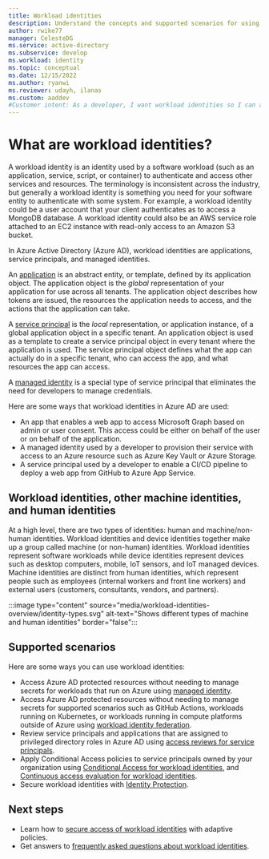 ```yaml
---
title: Workload identities 
description: Understand the concepts and supported scenarios for using workload identity in Azure Active Directory.
author: rwike77
manager: CelesteDG
ms.service: active-directory
ms.subservice: develop
ms.workload: identity
ms.topic: conceptual
ms.date: 12/15/2022
ms.author: ryanwi
ms.reviewer: udayh, ilanas
ms.custom: aaddev 
#Customer intent: As a developer, I want workload identities so I can authenticate with Azure AD and access Azure AD protected resources.
---
```


# What are workload identities?

A workload identity is an identity used by a software workload (such as an application, service, script, or container) to authenticate and access other services and resources. The terminology is inconsistent across the industry, but generally a workload identity is something you need for your software entity to authenticate with some system.  For example, a workload identity could be a user account that your client authenticates as to access a MongoDB database.  A workload identity could also be an AWS service role attached to an EC2 instance with read-only access to an Amazon S3 bucket.

In Azure Active Directory (Azure AD), workload identities are applications, service principals, and managed identities.  

An [application](../develop/app-objects-and-service-principals.md#application-object?toc=/azure/active-directory/workload-identities/toc.json&bc=/azure/active-directory/workload-identities/breadcrumb/toc.json) is an abstract entity, or template, defined by its application object.  The application object is the *global* representation of your application for use across all tenants. The application object describes how tokens are issued, the resources the application needs to access, and the actions that the application can take.

A [service principal](../develop/app-objects-and-service-principals.md#service-principal-object?toc=/azure/active-directory/workload-identities/toc.json&bc=/azure/active-directory/workload-identities/breadcrumb/toc.json) is the *local* representation, or application instance, of a global application object in a specific tenant. An application object is used as a template to create a service principal object in every tenant where the application is used.  The service principal object defines what the app can actually do in a specific tenant, who can access the app, and what resources the app can access.

A [managed identity](../managed-identities-azure-resources/overview.md?toc=/azure/active-directory/workload-identities/toc.json&bc=/azure/active-directory/workload-identities/breadcrumb/toc.json) is a special type of service principal that eliminates the need for developers to manage credentials.

Here are some ways that workload identities in Azure AD are used:

- An app that enables a web app to access Microsoft Graph based on admin or user consent. This access could be either on behalf of the user or on behalf of the application.
- A managed identity used by a developer to provision their service with access to an Azure resource such as Azure Key Vault or Azure Storage.
- A service principal used by a developer to enable a CI/CD pipeline to deploy a web app from GitHub to Azure App Service.

## Workload identities, other machine identities, and human identities

At a high level, there are two types of identities: human and machine/non-human identities. Workload identities and device identities together make up a group called machine (or non-human) identities.  Workload identities represent software workloads while device identities represent devices such as desktop computers, mobile, IoT sensors, and IoT managed devices. Machine identities are distinct from human identities, which represent people such as employees (internal workers and front line workers) and external users (customers, consultants, vendors, and partners).  

:::image type="content" source="media/workload-identities-overview/identity-types.svg" alt-text="Shows different types of machine and human identities" border="false":::

## Supported scenarios

Here are some ways you can use workload identities:

- Access Azure AD protected resources without needing to manage secrets for workloads that run on Azure using [managed identity](../managed-identities-azure-resources/overview.md?toc=/azure/active-directory/workload-identities?toc=/azure/active-directory/workload-identities/toc.json&bc=/azure/active-directory/workload-identities/breadcrumb/toc.json).
- Access Azure AD protected resources without needing to manage secrets for supported scenarios such as GitHub Actions, workloads running on Kubernetes, or workloads running in compute platforms outside of Azure using [workload identity federation](workload-identity-federation.md).
- Review service principals and applications that are assigned to privileged directory roles in Azure AD using [access reviews for service principals](../privileged-identity-management/pim-create-azure-ad-roles-and-resource-roles-review.md?toc=/azure/active-directory/workload-identities/toc.json&bc=/azure/active-directory/workload-identities/breadcrumb/toc.json).
- Apply Conditional Access policies to service principals owned by your organization using [Conditional Access for workload identities](../conditional-access/workload-identity.md?toc=/azure/active-directory/workload-identities/toc.json&bc=/azure/active-directory/workload-identities/breadcrumb/toc.json), and [Continuous access evaluation for workload identities](../conditional-access/concept-continuous-access-evaluation-workload.md).
- Secure workload identities with [Identity Protection](../identity-protection/concept-workload-identity-risk.md?toc=/azure/active-directory/workload-identities/toc.json&bc=/azure/active-directory/workload-identities/breadcrumb/toc.json).


## Next steps

- Learn how to [secure access of workload identities](../conditional-access/workload-identity.md?toc=/azure/active-directory/workload-identities/toc.json&bc=/azure/active-directory/workload-identities/breadcrumb/toc.json) with adaptive policies.
- Get answers to [frequently asked questions about workload identities](workload-identities-faqs.md). 
